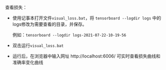 
查看损失：

- 使用记事本打开文件`visual_loss.bat`，将 `tensorboard --logdir logs` 中的logs修改为需要查看的目录，并保存。

  例如：`tensorboard --logdir logs-2021-07-22-10-19-56`

- 双击运行`visual_loss.bat`

- 运行后，在浏览器中输入网址  http://localhost:6006/ 可实时查看损失曲线和准确率变化曲线

